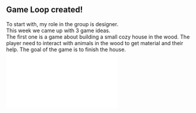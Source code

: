 ## Game Loop created!

To start with, my role in the group is designer.</br>
This week we came up with 3 game ideas. </br>
The first one is a game about building a small cozy house in the wood. The player need to interact with animals in the wood to get material and their help. The goal of the game is to finish the house.</br>
<embed src="/GameRough1.pdf" type="application/pdf"/>
